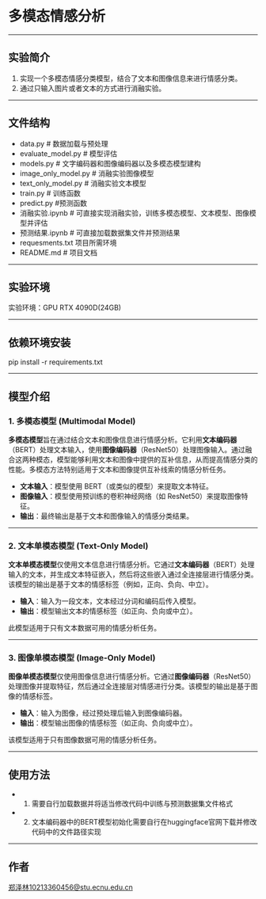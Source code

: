 # 多模态情感分析

---

## 实验简介
1. 实现一个多模态情感分类模型，结合了文本和图像信息来进行情感分类。
2. 通过只输入图片或者文本的方式进行消融实验。

---

## 文件结构  
- data.py # 数据加载与预处理
- evaluate_model.py # 模型评估
- models.py # 文字编码器和图像编码器以及多模态模型建构
- image_only_model.py # 消融实验图像模型
- text_only_model.py # 消融实验文本模型
- train.py # 训练函数
- predict.py #预测函数
- 消融实验.ipynb # 可直接实现消融实验，训练多模态模型、文本模型、图像模型并评估
- 预测结果.ipynb # 可直接加载数据集文件并预测结果
- requesments.txt 项目所需环境
- README.md # 项目文档

---

## 实验环境
实验环境：GPU RTX 4090D(24GB)

---

## 依赖环境安装
pip install -r requirements.txt<br>

---

## 模型介绍

### 1. **多模态模型 (Multimodal Model)**

**多模态模型**旨在通过结合文本和图像信息进行情感分析。它利用**文本编码器**（BERT）处理文本输入，使用**图像编码器**（ResNet50）处理图像输入。通过融合这两种模态，模型能够利用文本和图像中提供的互补信息，从而提高情感分类的性能。多模态方法特别适用于文本和图像提供互补线索的情感分析任务。

- **文本输入**：模型使用 BERT（或类似的模型）来提取文本特征。
- **图像输入**：模型使用预训练的卷积神经网络（如 ResNet50）来提取图像特征。
- **输出**：最终输出是基于文本和图像输入的情感分类结果。

---

### 2. **文本单模态模型 (Text-Only Model)**

**文本单模态模型**仅使用文本信息进行情感分析。它通过**文本编码器**（BERT）处理输入的文本，并生成文本特征嵌入，然后将这些嵌入通过全连接层进行情感分类。该模型的输出是基于文本的情感标签（例如，正向、负向、中立）。

- **输入**：输入为一段文本，文本经过分词和编码后传入模型。
- **输出**：模型输出文本的情感标签（如正向、负向或中立）。

此模型适用于只有文本数据可用的情感分析任务。

---

### 3. **图像单模态模型 (Image-Only Model)**

**图像单模态模型**仅使用图像信息进行情感分析。它通过**图像编码器**（ResNet50）处理图像并提取特征，然后通过全连接层对情感进行分类。该模型的输出是基于图像的情感标签。

- **输入**：输入为图像，经过预处理后输入到图像编码器。
- **输出**：模型输出图像的情感标签（如正向、负向或中立）。

该模型适用于只有图像数据可用的情感分析任务。

---

## 使用方法
- 1. 需要自行加载数据并将适当修改代码中训练与预测数据集文件格式
- 2. 文本编码器中的BERT模型初始化需要自行在huggingface官网下载并修改代码中的文件路径实现

---
## 作者
郑泽林10213360456@stu.ecnu.edu.cn
